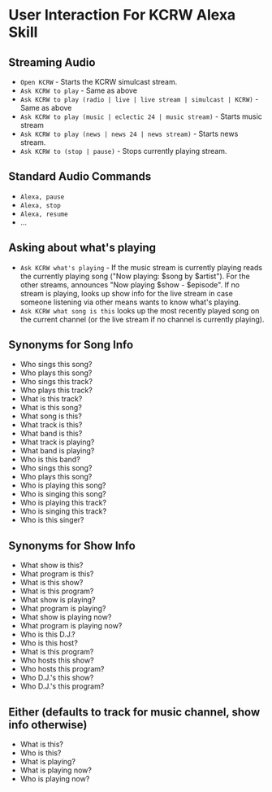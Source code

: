 User Interaction For KCRW Alexa Skill
=====================================

Streaming Audio
---------------

* `Open KCRW` - Starts the KCRW simulcast stream.
* `Ask KCRW to play` - Same as above
* `Ask KCRW to play (radio | live | live stream | simulcast | KCRW)` - Same as above
* `Ask KCRW to play (music | eclectic 24 | music stream)` - Starts music stream
* `Ask KCRW to play (news | news 24 | news stream)` - Starts news stream.
* `Ask KCRW to (stop | pause)` - Stops currently playing stream.


Standard Audio Commands
-----------------------

* `Alexa, pause`
* `Alexa, stop`
* `Alexa, resume`
* ...


Asking about what's playing
---------------------------

* `Ask KCRW what's playing` - If the music stream is currently playing reads the currently playing song ("Now playing: $song by $artist"). For the other streams, announces "Now playing $show - $episode". If no stream is playing, looks up show info for the live stream in case someone listening via other means wants to know what's playing.
* `Ask KCRW what song is this` looks up the most recently played song on the current channel (or the live stream if no channel is currently playing).


Synonyms for Song Info
----------------------

* Who sings this song?
* Who plays this song?
* Who sings this track?
* Who plays this track?
* What is this track?
* What is this song?
* What song is this?
* What track is this?
* What band is this?
* What track is playing?
* What band is playing?
* Who is this band?
* Who sings this song?
* Who plays this song?
* Who is playing this song?
* Who is singing this song?
* Who is playing this track?
* Who is singing this track?
* Who is this singer?


Synonyms for Show Info
----------------------

* What show is this?
* What program is this?
* What is this show?
* What is this program?
* What show is playing?
* What program is playing?
* What show is playing now?
* What program is playing now?
* Who is this D.J.?
* Who is this host?
* What is this program?
* Who hosts this show?
* Who hosts this program?
* Who D.J.'s this show?
* Who D.J.'s this program?


Either (defaults to track for music channel, show info otherwise)
-----------------------------------------------------------------

* What is this?
* Who is this?
* What is playing?
* What is playing now?
* Who is playing now?
